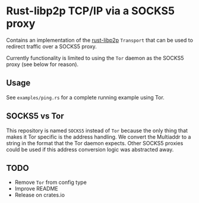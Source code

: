 Rust-libp2p TCP/IP via a SOCKS5 proxy
=====================================

Contains an implementation of the
[rust-libp2p](https://github.com/libp2p/rust-libp2p) `Transport` that
can be used to redirect traffic over a SOCKS5 proxy.

Currently functionality is limited to using the `Tor` daemon as the
SOCKS5 proxy (see below for reason).

Usage
-----

See `examples/ping.rs` for a complete running example using Tor.

SOCKS5 vs Tor
-------------

This repository is named `SOCKS5` instead of `Tor` because the only
thing that makes it Tor specific is the address handling. We convert
the Multiaddr to a string in the format that the Tor daemon expects.
Other SOCKS5 proxies could be used if this address conversion logic
was abstracted away.

TODO
----

- Remove `Tor` from config type
- Improve README
- Release on crates.io
